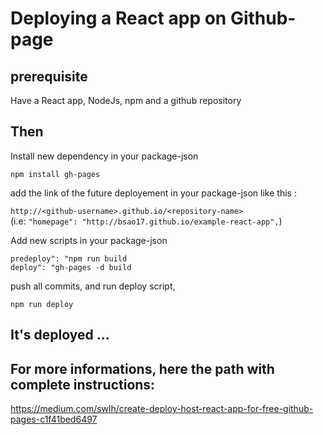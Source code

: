 # Deploying a React app on Github-page

## prerequisite

Have a React app, NodeJs, npm and a github repository

## Then

Install new dependency in your package-json

`npm install gh-pages`

add the link of the future deployement in your package-json like this :

`http://<github-username>.github.io/<repository-name>`<br/>
(i.e: `"homepage": "http://bsao17.github.io/example-react-app",`)
  
Add new scripts in your package-json
  
`predeploy": "npm run build` <br/>
`deploy": "gh-pages -d build`
  
push all commits, and run deploy script,
  
`npm run deploy`

## It's deployed ...
  
## For more informations, here the path with complete instructions:
https://medium.com/swlh/create-deploy-host-react-app-for-free-github-pages-c1f41bed6497
  
